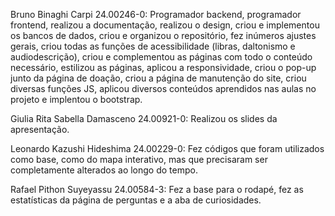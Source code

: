 Bruno Binaghi Carpi 24.00246-0: Programador backend, programador frontend, realizou a documentação, realizou o design, criou e implementou os bancos de dados, criou e organizou o repositório, fez inúmeros ajustes gerais, criou todas as funções de acessibilidade 
(libras, daltonismo e audiodescrição), criou e complementou as páginas com todo o conteúdo necessário, estilizou as páginas, aplicou a responsividade, criou o pop-up junto da página de doação, criou a página de manutenção do site, criou diversas funções JS, aplicou diversos conteúdos aprendidos nas aulas no projeto e implentou o bootstrap.

Giulia Rita Sabella Damasceno 24.00921-0: Realizou os slides da apresentação.

Leonardo Kazushi Hideshima 24.00229-0: Fez códigos que foram utilizados como base, como do mapa interativo, mas que precisaram ser completamente alterados ao longo do tempo.

Rafael Pithon Suyeyassu 24.00584-3: Fez a base para o rodapé, fez as estatísticas da página de perguntas e a aba de curiosidades.

